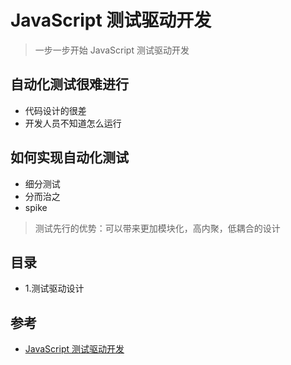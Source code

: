 # JavaScript 测试驱动开发

>一步一步开始 JavaScript 测试驱动开发

## 自动化测试很难进行
- 代码设计的很差
- 开发人员不知道怎么运行

## 如何实现自动化测试
- 细分测试
- 分而治之
- spike


>测试先行的优势：可以带来更加模块化，高内聚，低耦合的设计

## 目录

- 1.测试驱动设计




## 参考
- [JavaScript 测试驱动开发]()
